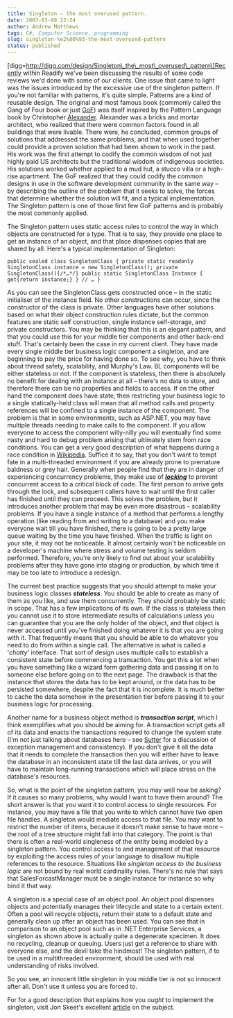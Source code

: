 ```yaml
---
title: Singleton – the most overused pattern.
date: 2007-03-08 22:24
author: Andrew Matthews
tags: C#, Computer Science, programming
slug: singleton-%e2%80%93-the-most-overused-pattern
status: published
---
```


\[digg=http://digg.com/design/Singleton\_the\_most\_overused\_pattern\]Recently within Readify we've been discussing the results of some code reviews we'd done with some of our clients. One issue that came to light was the issues introduced by the excessive use of the singleton pattern. If you're not familiar with patterns, it's quite simple. Patterns are a kind of reusable design. The original and most famous book (commonly called the Gang of Four book or just [GoF](http://en.wikipedia.org/wiki/GoF)) was itself inspired by the Pattern Language book by Christopher [Alexander](http://en.wikipedia.org/wiki/Christopher_Alexander). Alexander was a bricks and mortar architect, who realized that there were common factors found in all buildings that were livable. There were, he concluded, common groups of solutions that addressed the same problems, and that when used together could provide a proven solution that had been shown to work in the past. His work was the first attempt to codify the common wisdom of not just highly paid US architects but the traditional wisdom of indigenous societies. His solutions worked whether applied to a mud hut, a stucco villa or a high-rise apartment. The GoF realized that they could codify the common designs in use in the software development community in the same way – by describing the outline of the problem that it seeks to solve, the forces that determine whether the solution will fit, and a typical implementation. The Singleton pattern is one of those first few GoF patterns and is probably the most commonly applied.

The Singleton pattern uses static access rules to control the way in which objects are constructed for a type. That is to say, they provide one place to get an instance of an object, and that place dispenses copies that are shared by all. Here's a typical implementation of Singleton:

`public sealed class SingletonClass { private static readonly SingletonClass instance = new SingletonClass(); private SingletonClass(){/*…*/} public static SingletonClass Instance {     get{return instance;} } // … }`

As you can see the SingletonClass gets constructed once – in the static initialiser of the instance field. No other constructions can occur, since the constructor of the class is private. Other languages have other solutions based on what their object construction rules dictate, but the common features are static self construction, single instance self-storage, and private constructors. You may be thinking that this is an elegant pattern, and that you could use this for your middle tier components and other back-end stuff. That's certainly been the case in my current client. They have made every single middle tier business logic component a singleton, and are beginning to pay the price for having done so. To see why, you have to think about thread safety, scalability, and Murphy's Law. BL components will be either stateless or not. If the component is stateless, then there is absolutely no benefit for dealing with an instance at all – there's no data to store, and therefore there can be no properties and fields to access. If on the other hand the component does have state, then restricting your business logic to a single statically-held class will mean that all method calls and property references will be confined to a single instance of the component. The problem is that in some environments, such as ASP.NET, you may have multiple threads needing to make calls to the component. If you allow everyone to access the component willy-nilly you will eventually find some nasty and hard to debug problem arising that ultimately stem from race conditions. You can get a very good description of what happens during a race condition in [Wikipedia](http://en.wikipedia.org/wiki/Race_condition). Suffice it to say, that you don't want to tempt fate in a multi-threaded environment if you are already prone to premature baldness or grey hair. Generally when people find that they are in danger of experiencing concurrency problems, they make use of [***locking***](http://en.wikipedia.org/wiki/Lock_%28software_engineering%29) to prevent concurrent access to a critical block of code. The first person to arrive gets through the lock, and subsequent callers have to wait until the first caller has finished until they can proceed. This solves the problem, but it introduces another problem that may be even more disastrous – scalability problems. If you have a single instance of a method that performs a lengthy operation (like reading from and writing to a database) and you make everyone wait till you have finished, there is going to be a pretty large queue waiting by the time you have finished. When the traffic is light on your site, it may not be noticeable. It almost certainly won't be noticeable on a developer's machine where stress and volume testing is seldom performed. Therefore, you're only likely to find out about your scalability problems after they have gone into staging or production, by which time it may be too late to introduce a redesign.

The current best practice suggests that you should attempt to make your business logic classes ***stateless***. You should be able to create as many of them as you like, and use them concurrently. They should probably be static in scope. That has a few implications of its own. If the class is stateless then you cannot use it to store intermediate results of calculations unless you can guarantee that you are the only holder of the object, and that object is never accessed until you've finished doing whatever it is that you are going with it. That frequently means that you should be able to do whatever you need to do from within a single call. The alternative is what is called a '*chatty*' interface. That sort of design uses multiple calls to establish a consistent state before commencing a transaction. You get this a lot when you have something like a wizard form gathering data and passing it on to someone else before going on to the next page. The drawback is that the instance that stores the data has to be kept around, or the data has to be persisted somewhere, despite the fact that it is incomplete. It is much better to cache the data somehow in the presentation tier before passing it to your business logic for processing.

Another name for a business object method is ***transaction script***, which I think exemplifies what you should be aiming for. A transaction script gets all of its data and enacts the transactions required to change the system state (I'm not just talking about databases here – see [Sutter](http://en.wikipedia.org/wiki/Herb_Sutter) for a discussion of exception management and consistency). If you don't give it all the data that it needs to complete the transaction then you will either have to leave the database in an inconsistent state till the last data arrives, or you will have to maintain long-running transactions which will place stress on the database's resources.

So, what is the point of the singleton pattern, you may well now be asking? If it causes so many problems, why would I want to have them around? The short answer is that you want it to control access to single resources. For instance, you may have a file that you write to which cannot have two open file handles. A singleton would mediate access to that file. You may want to restrict the number of items, because it doesn't make sense to have more – the root of a tree structure might fall into that category. The point is that there is often a real-world singleness of the entity being modeled by a singleton pattern. You control access to and management of that resource by exploiting the access rules of your language to disallow multiple references to the resource. Situations like *singleton access to the business logic* are not bound by real world cardinality rules. There's no rule that says that SalesForcastManager must be a single instance for instance so why bind it that way.

A singleton is a special case of an object pool. An object pool dispenses objects and potentially manages their lifecycle and state to a certain extent. Often a pool will recycle objects, return their state to a default state and generally clean up after an object has been used. You can see that in comparison to an object pool such as in .NET Enterprise Services, a singleton as shown above is actually quite a degenerate specimen. It does no recycling, cleanup or queuing. Users just get a reference to share with everyone else, and the devil take the hindmost! The singleton pattern, if to be used in a multithreaded environment, should be used with real understanding of risks involved.

So you see, an innocent little singleton in you middle tier is not so innocent after all. Don't use it unless you are forced to.

For for a good description that explains how you *ought* to implement the singleton, visit Jon Skeet's excellent [article](http://www.yoda.arachsys.com/csharp/singleton.html) on the subject.
